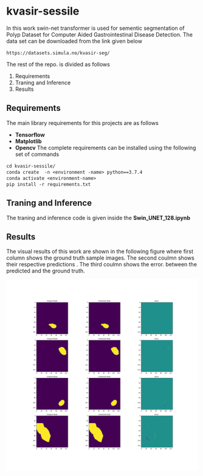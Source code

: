 # kvasir-sessile
In this work swin-net transformer is used for sementic segmentation of Polyp Dataset for Computer Aided Gastrointestinal Disease Detection.
The data set can be downloaded from the link given below 
```
https://datasets.simula.no/kvasir-seg/
```
The rest of the repo. is divided as follows
1. Requirements 
2. Traning and Inference 
3. Results 
## Requirements
The main library requirements for this projects are as follows 
* **Tensorflow**
* **Matplotlib**
* **Opencv**
The complete requirements can be installed using the following set of commands 

```
cd kvasir-sessile/
conda create  -n <environment -name> python==3.7.4
conda activate <environment-name>
pip install -r requirements.txt
```

## Traning and Inference

The traning and inference code is given inside the **Swin_UNET_128.ipynb**


## Results

The visual results of this work are shown in the following figure where first column shows the  ground truth sample images. The second coulmn shows their respective predictions . The third coulmn shows the error. between the predicted and the ground truth. 

![Alt text](./Results.png?raw=true "Title")